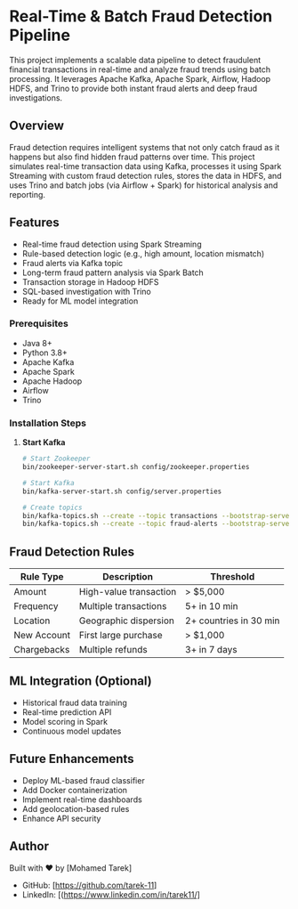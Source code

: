 # Real-Time & Batch Fraud Detection Pipeline

This project implements a scalable data pipeline to detect fraudulent financial transactions in real-time and analyze fraud trends using batch processing. It leverages Apache Kafka, Apache Spark, Airflow, Hadoop HDFS, and Trino to provide both instant fraud alerts and deep fraud investigations.

## Overview

Fraud detection requires intelligent systems that not only catch fraud as it happens but also find hidden fraud patterns over time. This project simulates real-time transaction data using Kafka, processes it using Spark Streaming with custom fraud detection rules, stores the data in HDFS, and uses Trino and batch jobs (via Airflow + Spark) for historical analysis and reporting.

## Features

- Real-time fraud detection using Spark Streaming
- Rule-based detection logic (e.g., high amount, location mismatch)
- Fraud alerts via Kafka topic
- Long-term fraud pattern analysis via Spark Batch
- Transaction storage in Hadoop HDFS
- SQL-based investigation with Trino
- Ready for ML model integration

### Prerequisites

- Java 8+
- Python 3.8+
- Apache Kafka
- Apache Spark
- Apache Hadoop
- Airflow
- Trino

### Installation Steps

1. **Start Kafka**

   ```bash
   # Start Zookeeper
   bin/zookeeper-server-start.sh config/zookeeper.properties

   # Start Kafka
   bin/kafka-server-start.sh config/server.properties

   # Create topics
   bin/kafka-topics.sh --create --topic transactions --bootstrap-server localhost:9092
   bin/kafka-topics.sh --create --topic fraud-alerts --bootstrap-server localhost:9092


## Fraud Detection Rules

| Rule Type     | Description               | Threshold       |
|---------------|---------------------------|-----------------|
| Amount        | High-value transaction    | > $5,000        |
| Frequency     | Multiple transactions     | 5+ in 10 min    |
| Location      | Geographic dispersion     | 2+ countries in 30 min |
| New Account   | First large purchase      | > $1,000        |
| Chargebacks   | Multiple refunds          | 3+ in 7 days    |

## ML Integration (Optional)

- Historical fraud data training
- Real-time prediction API
- Model scoring in Spark
- Continuous model updates

## Future Enhancements

- Deploy ML-based fraud classifier
- Add Docker containerization
- Implement real-time dashboards
- Add geolocation-based rules
- Enhance API security

## Author

Built with ❤️ by [Mohamed Tarek]
- GitHub: [https://github.com/tarek-11]
- LinkedIn: [(https://www.linkedin.com/in/tarek11/]

